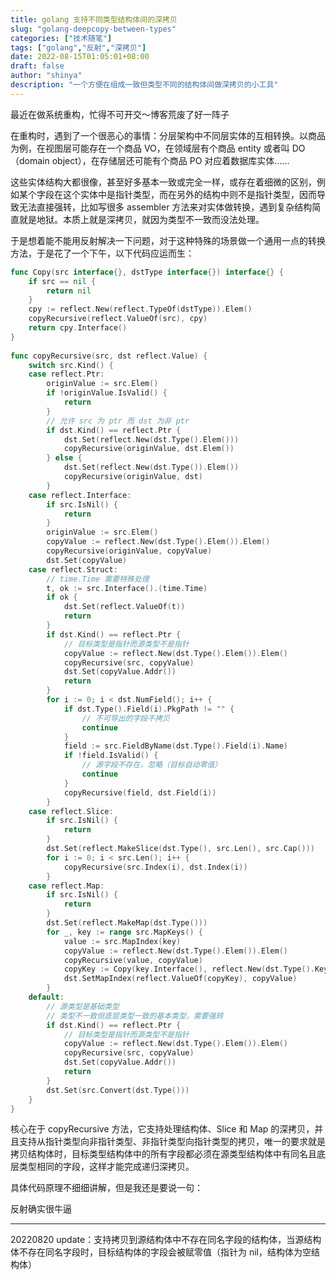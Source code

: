 ```yaml
---
title: golang 支持不同类型结构体间的深拷贝
slug: "golang-deepcopy-between-types"
categories: ["技术随笔"]
tags: ["golang","反射","深拷贝"]
date: 2022-08-15T01:05:01+08:00
draft: false
author: "shinya"
description: "一个方便在组成一致但类型不同的结构体间做深拷贝的小工具"
---
```


最近在做系统重构，忙得不可开交～博客荒废了好一阵子

在重构时，遇到了一个很恶心的事情：分层架构中不同层实体的互相转换。以商品为例，在视图层可能存在一个商品 VO，在领域层有个商品 entity 或者叫 DO（domain object），在存储层还可能有个商品 PO 对应着数据库实体……

这些实体结构大都很像，甚至好多基本一致或完全一样，或存在着细微的区别，例如某个字段在这个实体中是指针类型，而在另外的结构中则不是指针类型，因而导致无法直接强转，比如写很多 assembler 方法来对实体做转换，遇到复杂结构简直就是地狱。本质上就是深拷贝，就因为类型不一致而没法处理。

于是想着能不能用反射解决一下问题，对于这种特殊的场景做一个通用一点的转换方法，于是花了一个下午，以下代码应运而生：

```go
func Copy(src interface{}, dstType interface{}) interface{} {
    if src == nil {
        return nil
    }
    cpy := reflect.New(reflect.TypeOf(dstType)).Elem()
    copyRecursive(reflect.ValueOf(src), cpy)
    return cpy.Interface()
}
 
func copyRecursive(src, dst reflect.Value) {
    switch src.Kind() {
    case reflect.Ptr:
        originValue := src.Elem()
        if !originValue.IsValid() {
            return
        }
        // 允许 src 为 ptr 而 dst 为非 ptr
        if dst.Kind() == reflect.Ptr {
            dst.Set(reflect.New(dst.Type().Elem()))
            copyRecursive(originValue, dst.Elem())
        } else {
            dst.Set(reflect.New(dst.Type()).Elem())
            copyRecursive(originValue, dst)
        }
    case reflect.Interface:
        if src.IsNil() {
            return
        }
        originValue := src.Elem()
        copyValue := reflect.New(dst.Type().Elem()).Elem()
        copyRecursive(originValue, copyValue)
        dst.Set(copyValue)
    case reflect.Struct:
        // time.Time 需要特殊处理
        t, ok := src.Interface().(time.Time)
        if ok {
            dst.Set(reflect.ValueOf(t))
            return
        }
        if dst.Kind() == reflect.Ptr {
            // 目标类型是指针而源类型不是指针
            copyValue := reflect.New(dst.Type().Elem()).Elem()
            copyRecursive(src, copyValue)
            dst.Set(copyValue.Addr())
            return
        }
        for i := 0; i < dst.NumField(); i++ {
            if dst.Type().Field(i).PkgPath != "" {
                // 不可导出的字段不拷贝
                continue
            }
            field := src.FieldByName(dst.Type().Field(i).Name)
            if !field.IsValid() {
                // 源字段不存在，忽略（目标自动零值）
                continue
            }
            copyRecursive(field, dst.Field(i))
        }
    case reflect.Slice:
        if src.IsNil() {
            return
        }
        dst.Set(reflect.MakeSlice(dst.Type(), src.Len(), src.Cap()))
        for i := 0; i < src.Len(); i++ {
            copyRecursive(src.Index(i), dst.Index(i))
        }
    case reflect.Map:
        if src.IsNil() {
            return
        }
        dst.Set(reflect.MakeMap(dst.Type()))
        for _, key := range src.MapKeys() {
            value := src.MapIndex(key)
            copyValue := reflect.New(dst.Type().Elem()).Elem()
            copyRecursive(value, copyValue)
            copyKey := Copy(key.Interface(), reflect.New(dst.Type().Key()).Elem().Interface())
            dst.SetMapIndex(reflect.ValueOf(copyKey), copyValue)
        }
    default:
        // 源类型是基础类型
        // 类型不一致但底层类型一致的基本类型，需要强转
        if dst.Kind() == reflect.Ptr {
            // 目标类型是指针而源类型不是指针
            copyValue := reflect.New(dst.Type().Elem()).Elem()
            copyRecursive(src, copyValue)
            dst.Set(copyValue.Addr())
            return
        }
        dst.Set(src.Convert(dst.Type()))
    }
}
```

核心在于 copyRecursive 方法，它支持处理结构体、Slice 和 Map 的深拷贝，并且支持从指针类型向非指针类型、非指针类型向指针类型的拷贝，唯一的要求就是拷贝结构体时，目标类型结构体中的所有字段都必须在源类型结构体中有同名且底层类型相同的字段，这样才能完成递归深拷贝。

具体代码原理不细细讲解，但是我还是要说一句：

反射确实很牛逼

---

20220820 update：支持拷贝到源结构体中不存在同名字段的结构体，当源结构体不存在同名字段时，目标结构体的字段会被赋零值（指针为 nil，结构体为空结构体）